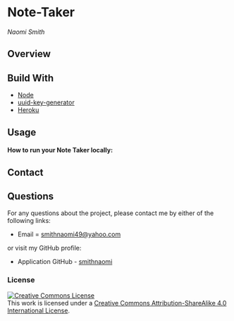 # Note-Taker

_Naomi Smith_

## Overview

<p><p>

## Build With

- [Node](https://www.codecademy.com/articles/what-is-node)
- [uuid-key-generator](https://www.heroku.com/)
- [Heroku](https://www.codecademy.com/articles/what-is-node)

## Usage

#### How to run your Note Taker locally:

<!-- >
- Download the Repo as ZIP file or clone it locally
- Open the repo folder to your favorite code editor
install the dependency
- run node server.js or nodemon server.js in your terminal
- open browser and paste the following url http://localhost:3001 -->

<!-- screenshot or demo screencastify -->
<!-- [code refactor screenshot](assets/images/Portfolio1.png) -->

## Contact

## Questions

For any questions about the project, please contact me by either of the following links:

- Email = smithnaomi49@yahoo.com

or visit my GitHub profile:

- Application GitHub - [smithnaomi](https://github.com/smithnaomi/Note-Taker)

### License

<a rel="license" href="http://creativecommons.org/licenses/by-sa/4.0/"><img alt="Creative Commons License" style="border-width:0" src="https://i.creativecommons.org/l/by-sa/4.0/88x31.png" /></a><br />This work is licensed under a <a rel="license" href="http://creativecommons.org/licenses/by-sa/4.0/">Creative Commons Attribution-ShareAlike 4.0 International License</a>.
